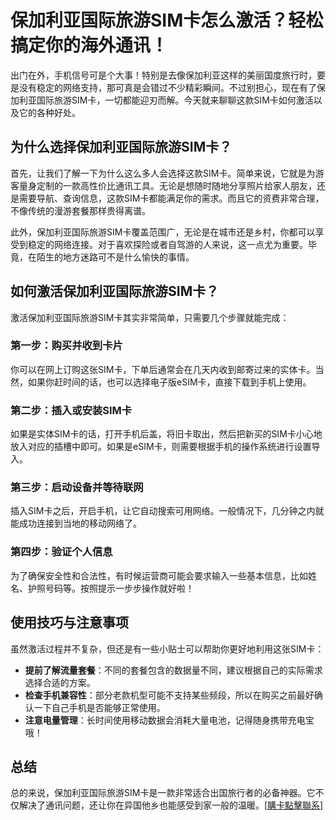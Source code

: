 # 保加利亚国际旅游SIM卡怎么激活？轻松搞定你的海外通讯！

出门在外，手机信号可是个大事！特别是去像保加利亚这样的美丽国度旅行时，要是没有稳定的网络支持，那可真是会错过不少精彩瞬间。不过别担心，现在有了保加利亚国际旅游SIM卡，一切都能迎刃而解。今天就来聊聊这款SIM卡如何激活以及它的各种好处。

## 为什么选择保加利亚国际旅游SIM卡？

首先，让我们了解一下为什么这么多人会选择这款SIM卡。简单来说，它就是为游客量身定制的一款高性价比通讯工具。无论是想随时随地分享照片给家人朋友，还是需要导航、查询信息，这款SIM卡都能满足你的需求。而且它的资费非常合理，不像传统的漫游套餐那样贵得离谱。

此外，保加利亚国际旅游SIM卡覆盖范围广，无论是在城市还是乡村，你都可以享受到稳定的网络连接。对于喜欢探险或者自驾游的人来说，这一点尤为重要。毕竟，在陌生的地方迷路可不是什么愉快的事情。

## 如何激活保加利亚国际旅游SIM卡？

激活保加利亚国际旅游SIM卡其实非常简单，只需要几个步骤就能完成：

### 第一步：购买并收到卡片

你可以在网上订购这张SIM卡，下单后通常会在几天内收到邮寄过来的实体卡。当然，如果你赶时间的话，也可以选择电子版eSIM卡，直接下载到手机上使用。

### 第二步：插入或安装SIM卡

如果是实体SIM卡的话，打开手机后盖，将旧卡取出，然后把新买的SIM卡小心地放入对应的插槽中即可。如果是eSIM卡，则需要根据手机的操作系统进行设置导入。

### 第三步：启动设备并等待联网

插入SIM卡之后，开启手机，让它自动搜索可用网络。一般情况下，几分钟之内就能成功连接到当地的移动网络了。

### 第四步：验证个人信息

为了确保安全性和合法性，有时候运营商可能会要求输入一些基本信息，比如姓名、护照号码等。按照提示一步步操作就好啦！

## 使用技巧与注意事项

虽然激活过程并不复杂，但还是有一些小贴士可以帮助你更好地利用这张SIM卡：

- **提前了解流量套餐**：不同的套餐包含的数据量不同，建议根据自己的实际需求选择合适的方案。
- **检查手机兼容性**：部分老款机型可能不支持某些频段，所以在购买之前最好确认一下自己手机是否能够正常使用。
- **注意电量管理**：长时间使用移动数据会消耗大量电池，记得随身携带充电宝哦！

## 总结

总的来说，保加利亚国际旅游SIM卡是一款非常适合出国旅行者的必备神器。它不仅解决了通讯问题，还让你在异国他乡也能感受到家一般的温暖。[[購卡點擊聯系](https://t.me/s/esim1088)]